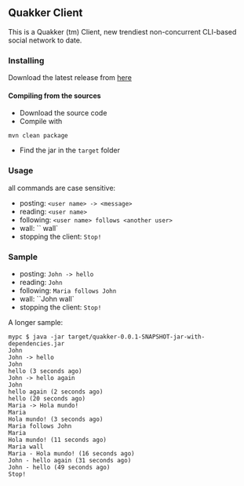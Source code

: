## Quakker Client

This is a Quakker (tm) Client, new trendiest non-concurrent CLI-based social network to date.

### Installing

Download the latest release from [here](https://github.com/alvarogarcia7/quakk-kata-java/releases)

#### Compiling from the sources

 * Download the source code
 * Compile with

```mvn clean package```

 * Find the jar in the ``target`` folder

### Usage

all commands are case sensitive:

  * posting: ``<user name> -> <message>``
  * reading: ``<user name>``
  * following: ``<user name> follows <another user>``
  * wall: ``<user name> wall`
  * stopping the client: ``Stop!``

### Sample

  * posting: ``John -> hello``
  * reading: ``John``
  * following: ``Maria follows John``
  * wall: ``John wall`
  * stopping the client: ``Stop!``

A longer sample:

```
mypc $ java -jar target/quakker-0.0.1-SNAPSHOT-jar-with-dependencies.jar
John
John -> hello
John
hello (3 seconds ago)
John -> hello again
John
hello again (2 seconds ago)
hello (20 seconds ago)
Maria -> Hola mundo!
Maria
Hola mundo! (3 seconds ago)
Maria follows John
Maria
Hola mundo! (11 seconds ago)
Maria wall
Maria - Hola mundo! (16 seconds ago)
John - hello again (31 seconds ago)
John - hello (49 seconds ago)
Stop!
```
